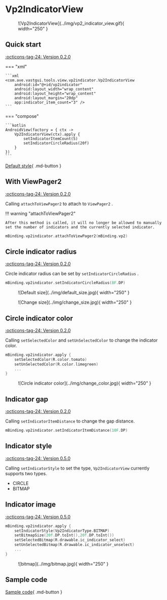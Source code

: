 # Vp2IndicatorView

<figure markdown>
  ![Vp2IndicatorView](../img/vp2_indicator_view.gif){ width="250" }
</figure>

## Quick start

[:octicons-tag-24: Version 0.2.0](https://ave.entropy2020.cn/version/VastTools/#020)

=== "xml"

    ```xml
    <com.ave.vastgui.tools.view.vp2indicator.Vp2IndicatorView
        android:id="@+id/vp2indicator"
        android:layout_width="wrap_content"
        android:layout_height="wrap_content"
        android:layout_margin="20dp"
        app:indicator_item_count="3" />
    ```

=== "compose"

    ```kotlin
    AndroidView(factory = { ctx ->
        Vp2IndicatorView(ctx).apply {
            setIndicatorItemCount(5)
            setIndicatorCircleRadius(20f)
        }
    })
    ```

[Default style](https://github.com/SakurajimaMaii/Android-Vast-Extension/blob/develop/libraries/VastTools/src/main/res/values/styles.xml){ .md-button }

## With ViewPager2

[:octicons-tag-24: Version 0.2.0](https://ave.entropy2020.cn/version/VastTools/#020)

Calling `attachToViewPager2` to attach to `ViewPager2` .

!!! warning "attachToViewPager2"

    After this method is called, it will no longer be allowed to manually set the number of indicators and the currently selected indicator.

```kotlin
mBinding.vp2indicator.attachToViewPager2(mBinding.vp2)
```

## Circle indicator radius

[:octicons-tag-24: Version 0.2.0](https://ave.entropy2020.cn/version/VastTools/#020)

Circle indicator radius can be set by `setIndicatorCircleRadius` .

```kotlin
mBinding.vp2indicator.setIndicatorCircleRadius(8F.DP)
```

<figure markdown>
  ![Default size](../img/default_size.jpg){ width="250" }
</figure>

<figure markdown>
  ![Change size](../img/change_size.jpg){ width="250" }
</figure>

## Circle indicator color

[:octicons-tag-24: Version 0.2.0](https://ave.entropy2020.cn/version/VastTools/#020)

Calling `setSelectedColor` and `setUnSelectedColor` to change the indicator color.

```kotlin
mBinding.vp2indicator.apply {
    setSelectedColor(R.color.tomato)
    setUnSelectedColor(R.color.limegreen)
    ... 
}
```

<figure markdown>
  ![Circle indicator color](../img/change_color.jpg){ width="250" }
</figure>

## Indicator gap

[:octicons-tag-24: Version 0.2.0](https://ave.entropy2020.cn/version/VastTools/#020)

Calling `setIndicatorItemDistance` to change the gap distance.

```kotlin
mBinding.vp2indicator.setIndicatorItemDistance(10F.DP)
```

## Indicator style

[:octicons-tag-24: Version 0.5.0](https://ave.entropy2020.cn/version/VastTools/#050)

Calling `setIndicatorStyle` to set the type, `Vp2IndicatorView` currently supports two types.

- CIRCLE
- BITMAP

## Indicator image

[:octicons-tag-24: Version 0.5.0](https://ave.entropy2020.cn/version/VastTools/#050)

```kotlin
mBinding.vp2indicator.apply {
    setIndicatorStyle(Vp2IndicatorType.BITMAP)
    setBitmapSize(20f.DP.toInt(),20f.DP.toInt())
    setSelectedBitmap(R.drawable.ic_indicator_select)
    setUnSelectedBitmap(R.drawable.ic_indicator_unselect)
    ... 
}
```

<figure markdown>
  ![bitmap](../img/bitmap.jpg){ width="250" }
</figure>

## Sample code

[Sample code](https://github.com/SakurajimaMaii/Android-Vast-Extension/blob/develop/app/src/main/kotlin/com/ave/vastgui/app/activity/view/Vp2IndicatorActivity.kt){ .md-button }
